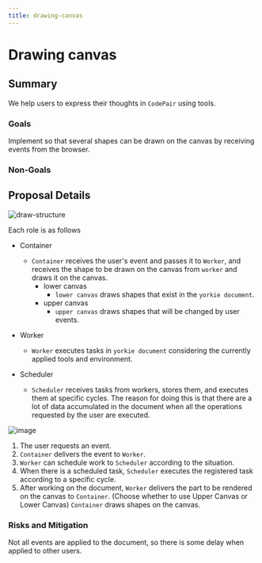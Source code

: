 ```yaml
---
title: drawing-canvas
---
```


# Drawing canvas

## Summary

We help users to express their thoughts in `CodePair` using tools.

### Goals

Implement so that several shapes can be drawn on the canvas by receiving events from the browser.

### Non-Goals

## Proposal Details

![draw-structure](https://user-images.githubusercontent.com/10924072/115980398-64042400-a5c7-11eb-8676-90a334d380c0.png)

Each role is as follows

- Container

  - `Container` receives the user's event and passes it to `Worker`, and receives the shape to be drawn on the canvas from `worker` and draws it on the canvas.
    - lower canvas
      - `lower canvas` draws shapes that exist in the `yorkie document`.
    - upper canvas
      - `upper canvas` draws shapes that will be changed by user events.

- Worker

  - `Worker` executes tasks in `yorkie document` considering the currently applied tools and environment.

- Scheduler
  - `Scheduler` receives tasks from workers, stores them, and executes them at specific cycles.
    The reason for doing this is that there are a lot of data accumulated in the document when all the operations requested by the user are executed.

![image](https://user-images.githubusercontent.com/10924072/115982022-eba36000-a5d2-11eb-9fdf-c476ded2bd23.png)

1. The user requests an event.
2. `Container` delivers the event to `Worker`.
3. `Worker` can schedule work to `Scheduler` according to the situation.
4. When there is a scheduled task, `Scheduler` executes the registered task according to a specific cycle.
5. After working on the document, `Worker` delivers the part to be rendered on the canvas to `Container`.
   (Choose whether to use Upper Canvas or Lower Canvas)
   `Container` draws shapes on the canvas.

### Risks and Mitigation

Not all events are applied to the document, so there is some delay when applied to other users.
